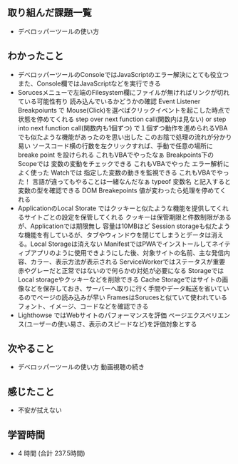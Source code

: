 ## 取り組んだ課題一覧
- デベロッパーツールの使い方
## わかったこと
- デベロッパーツールのConsoleではJavaScriptのエラー解決にとても役立つ
  また、Console欄ではJavaScriptなどを実行できる
- Sorucesメニューで左端のFilesystem欄にファイルが無ければリンクが切れている可能性有り 読み込んでいるかどうかの確認
  Event Listener Breakpoiunts で Mouse(Click)を選べばクリックイベントを起こした時点で状態を停めてくれる
  step over next function call(関数内は見ない) or step into next function call(関数内も1個ずつ) で１個ずつ動作を進められるVBAでも似たような機能があったのを思い出した
  このお陰で処理の流れが分かり易い
  ソースコード横の行数を左クリックすれば、手動で任意の場所にbreake point を設けられる これもVBAでやったなぁ
  Breakpoints下のScopeでは 変数の変動をチェックできる これもVBAでやった エラー解析によく使った
  Watchでは 指定した変数の動きを監視できる これもVBAでやった！ 言語が違ってもやることは一緒なんだなぁ
  typeof 変数名 と記入すると変数の型を確認できる
  DOM Breakepoints 値が変わったら処理を停めてくれる
- ApplicationのLocal Storate ではクッキーと似たような機能を提供してくれるサイトごとの設定を保管してくれる クッキーは保管期限と件数制限があるが、Applicationでは期限無し 容量は10MBほど
  Session storageも似たような機能を有しているが、タブやウィンドウを閉じてしまうとデータは消える。Local Storageは消えない
  ManifestではPWAでインストールしてネイティブアプリのように使用できようにした後、対象サイトの名前、主な発信内容、カラー、表示方法が表示される
  ServiceWorkerではステータスが重要 赤やグレーだと正常ではないので何らかの対処が必要になる
  StorageではLocal storageやクッキーなどを削除できる
  Cache Storageではサイトの画像などを保存しておき、サーバーへ取りに行く手間やデータ転送を省いているのでページの読み込みが早い
  FramesはSorucesと似ていて使われているフォント、イメージ、コードなどを確認できる
- Lighthowse ではWebサイトのパフォーマンスを評価 ページエクスペリエンス(ユーザーの使い易さ、表示のスピードなど)を評価対象とする
## 次やること
- デベロッパーツールの使い方 動画視聴の続き
## 感じたこと
- 不安が拭えない
## 学習時間
- 4 時間 (合計 237.5時間)
